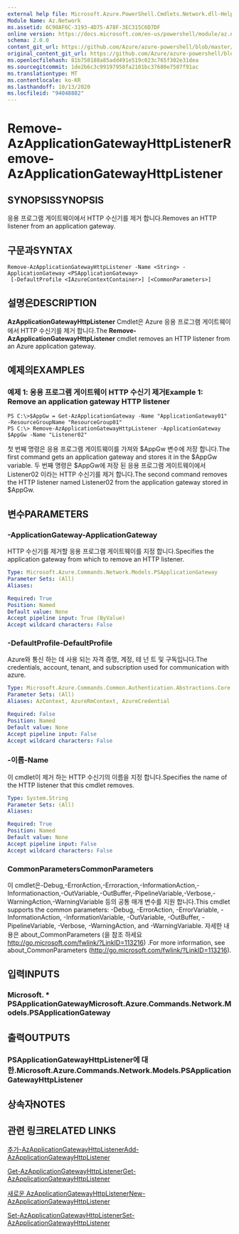 ```yaml
---
external help file: Microsoft.Azure.PowerShell.Cmdlets.Network.dll-Help.xml
Module Name: Az.Network
ms.assetid: 6C90AF6C-3193-4D75-A78F-3EC315C6D7DF
online version: https://docs.microsoft.com/en-us/powershell/module/az.network/remove-azapplicationgatewayhttplistener
schema: 2.0.0
content_git_url: https://github.com/Azure/azure-powershell/blob/master/src/Network/Network/help/Remove-AzApplicationGatewayHttpListener.md
original_content_git_url: https://github.com/Azure/azure-powershell/blob/master/src/Network/Network/help/Remove-AzApplicationGatewayHttpListener.md
ms.openlocfilehash: 81b750188a85add491e519c023c765f302e31dea
ms.sourcegitcommit: 1de2b6c3c99197958fa2101bc37680e7507f91ac
ms.translationtype: MT
ms.contentlocale: ko-KR
ms.lasthandoff: 10/13/2020
ms.locfileid: "94048882"
---
```

# <span data-ttu-id="e02e3-101">Remove-AzApplicationGatewayHttpListener</span><span class="sxs-lookup"><span data-stu-id="e02e3-101">Remove-AzApplicationGatewayHttpListener</span></span>

## <span data-ttu-id="e02e3-102">SYNOPSIS</span><span class="sxs-lookup"><span data-stu-id="e02e3-102">SYNOPSIS</span></span>
<span data-ttu-id="e02e3-103">응용 프로그램 게이트웨이에서 HTTP 수신기를 제거 합니다.</span><span class="sxs-lookup"><span data-stu-id="e02e3-103">Removes an HTTP listener from an application gateway.</span></span>

## <span data-ttu-id="e02e3-104">구문과</span><span class="sxs-lookup"><span data-stu-id="e02e3-104">SYNTAX</span></span>

```
Remove-AzApplicationGatewayHttpListener -Name <String> -ApplicationGateway <PSApplicationGateway>
 [-DefaultProfile <IAzureContextContainer>] [<CommonParameters>]
```

## <span data-ttu-id="e02e3-105">설명은</span><span class="sxs-lookup"><span data-stu-id="e02e3-105">DESCRIPTION</span></span>
<span data-ttu-id="e02e3-106">**AzApplicationGatewayHttpListener** Cmdlet은 Azure 응용 프로그램 게이트웨이에서 HTTP 수신기를 제거 합니다.</span><span class="sxs-lookup"><span data-stu-id="e02e3-106">The **Remove-AzApplicationGatewayHttpListener** cmdlet removes an HTTP listener from an Azure application gateway.</span></span>

## <span data-ttu-id="e02e3-107">예제의</span><span class="sxs-lookup"><span data-stu-id="e02e3-107">EXAMPLES</span></span>

### <span data-ttu-id="e02e3-108">예제 1: 응용 프로그램 게이트웨이 HTTP 수신기 제거</span><span class="sxs-lookup"><span data-stu-id="e02e3-108">Example 1: Remove an application gateway HTTP listener</span></span>
```
PS C:\>$AppGw = Get-AzApplicationGateway -Name "ApplicationGateway01" -ResourceGroupName "ResourceGroup01"
PS C:\> Remove-AzApplicationGatewayHttpListener -ApplicationGateway $AppGw -Name "Listener02"
```

<span data-ttu-id="e02e3-109">첫 번째 명령은 응용 프로그램 게이트웨이를 가져와 $AppGw 변수에 저장 합니다.</span><span class="sxs-lookup"><span data-stu-id="e02e3-109">The first command gets an application gateway and stores it in the $AppGw variable.</span></span>
<span data-ttu-id="e02e3-110">두 번째 명령은 $AppGw에 저장 된 응용 프로그램 게이트웨이에서 Listener02 이라는 HTTP 수신기를 제거 합니다.</span><span class="sxs-lookup"><span data-stu-id="e02e3-110">The second command removes the HTTP listener named Listener02 from the application gateway stored in $AppGw.</span></span>

## <span data-ttu-id="e02e3-111">변수</span><span class="sxs-lookup"><span data-stu-id="e02e3-111">PARAMETERS</span></span>

### <span data-ttu-id="e02e3-112">-ApplicationGateway</span><span class="sxs-lookup"><span data-stu-id="e02e3-112">-ApplicationGateway</span></span>
<span data-ttu-id="e02e3-113">HTTP 수신기를 제거할 응용 프로그램 게이트웨이를 지정 합니다.</span><span class="sxs-lookup"><span data-stu-id="e02e3-113">Specifies the application gateway from which to remove an HTTP listener.</span></span>

```yaml
Type: Microsoft.Azure.Commands.Network.Models.PSApplicationGateway
Parameter Sets: (All)
Aliases:

Required: True
Position: Named
Default value: None
Accept pipeline input: True (ByValue)
Accept wildcard characters: False
```

### <span data-ttu-id="e02e3-114">-DefaultProfile</span><span class="sxs-lookup"><span data-stu-id="e02e3-114">-DefaultProfile</span></span>
<span data-ttu-id="e02e3-115">Azure와 통신 하는 데 사용 되는 자격 증명, 계정, 테 넌 트 및 구독입니다.</span><span class="sxs-lookup"><span data-stu-id="e02e3-115">The credentials, account, tenant, and subscription used for communication with azure.</span></span>

```yaml
Type: Microsoft.Azure.Commands.Common.Authentication.Abstractions.Core.IAzureContextContainer
Parameter Sets: (All)
Aliases: AzContext, AzureRmContext, AzureCredential

Required: False
Position: Named
Default value: None
Accept pipeline input: False
Accept wildcard characters: False
```

### <span data-ttu-id="e02e3-116">-이름</span><span class="sxs-lookup"><span data-stu-id="e02e3-116">-Name</span></span>
<span data-ttu-id="e02e3-117">이 cmdlet이 제거 하는 HTTP 수신기의 이름을 지정 합니다.</span><span class="sxs-lookup"><span data-stu-id="e02e3-117">Specifies the name of the HTTP listener that this cmdlet removes.</span></span>

```yaml
Type: System.String
Parameter Sets: (All)
Aliases:

Required: True
Position: Named
Default value: None
Accept pipeline input: False
Accept wildcard characters: False
```

### <span data-ttu-id="e02e3-118">CommonParameters</span><span class="sxs-lookup"><span data-stu-id="e02e3-118">CommonParameters</span></span>
<span data-ttu-id="e02e3-119">이 cmdlet은-Debug,-ErrorAction,-Erroraction,-InformationAction,-Informationaction,-OutVariable,-OutBuffer,-PipelineVariable,-Verbose,-WarningAction,-WarningVariable 등의 공통 매개 변수를 지원 합니다.</span><span class="sxs-lookup"><span data-stu-id="e02e3-119">This cmdlet supports the common parameters: -Debug, -ErrorAction, -ErrorVariable, -InformationAction, -InformationVariable, -OutVariable, -OutBuffer, -PipelineVariable, -Verbose, -WarningAction, and -WarningVariable.</span></span> <span data-ttu-id="e02e3-120">자세한 내용은 about_CommonParameters (을 참조 하세요 http://go.microsoft.com/fwlink/?LinkID=113216) .</span><span class="sxs-lookup"><span data-stu-id="e02e3-120">For more information, see about_CommonParameters (http://go.microsoft.com/fwlink/?LinkID=113216).</span></span>

## <span data-ttu-id="e02e3-121">입력</span><span class="sxs-lookup"><span data-stu-id="e02e3-121">INPUTS</span></span>

### <span data-ttu-id="e02e3-122">Microsoft. \* PSApplicationGateway</span><span class="sxs-lookup"><span data-stu-id="e02e3-122">Microsoft.Azure.Commands.Network.Models.PSApplicationGateway</span></span>

## <span data-ttu-id="e02e3-123">출력</span><span class="sxs-lookup"><span data-stu-id="e02e3-123">OUTPUTS</span></span>

### <span data-ttu-id="e02e3-124">PSApplicationGatewayHttpListener에 대 한.</span><span class="sxs-lookup"><span data-stu-id="e02e3-124">Microsoft.Azure.Commands.Network.Models.PSApplicationGatewayHttpListener</span></span>

## <span data-ttu-id="e02e3-125">상속자</span><span class="sxs-lookup"><span data-stu-id="e02e3-125">NOTES</span></span>

## <span data-ttu-id="e02e3-126">관련 링크</span><span class="sxs-lookup"><span data-stu-id="e02e3-126">RELATED LINKS</span></span>

[<span data-ttu-id="e02e3-127">추가-AzApplicationGatewayHttpListener</span><span class="sxs-lookup"><span data-stu-id="e02e3-127">Add-AzApplicationGatewayHttpListener</span></span>](./Add-AzApplicationGatewayHttpListener.md)

[<span data-ttu-id="e02e3-128">Get-AzApplicationGatewayHttpListener</span><span class="sxs-lookup"><span data-stu-id="e02e3-128">Get-AzApplicationGatewayHttpListener</span></span>](./Get-AzApplicationGatewayHttpListener.md)

[<span data-ttu-id="e02e3-129">새로운 AzApplicationGatewayHttpListener</span><span class="sxs-lookup"><span data-stu-id="e02e3-129">New-AzApplicationGatewayHttpListener</span></span>](./New-AzApplicationGatewayHttpListener.md)

[<span data-ttu-id="e02e3-130">Set-AzApplicationGatewayHttpListener</span><span class="sxs-lookup"><span data-stu-id="e02e3-130">Set-AzApplicationGatewayHttpListener</span></span>](./Set-AzApplicationGatewayHttpListener.md)



